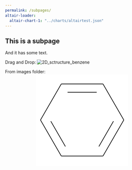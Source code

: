```yaml
---
permalink: /subpages/
altair-loader:
  altair-chart-1: "../charts/altairtest.json"
---
```




## This is a subpage

And it has some text.

Drag and Drop:
![2D_sctructure_benzene](https://user-images.githubusercontent.com/84757402/185015515-25b0f47e-aea2-4d70-8984-b9d40714696c.png)

From images folder:
<img src="../images/2D_sctructure_benzene.png" style="display: block; margin: auto;" />


<div id="altair-chart-1"></div>
